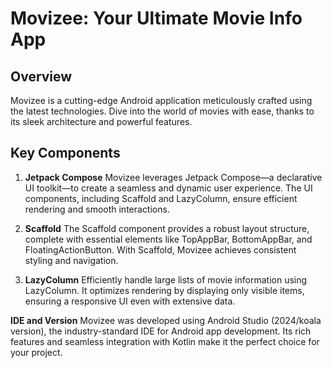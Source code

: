 # Movizee: Your Ultimate Movie Info App
## Overview
Movizee is a cutting-edge Android application meticulously crafted using the latest technologies. Dive into the world of movies with ease, thanks to its sleek architecture and powerful features.

## Key Components
1. **Jetpack Compose**
Movizee leverages Jetpack Compose—a declarative UI toolkit—to create a seamless and dynamic user experience. The UI components, including Scaffold and LazyColumn, ensure efficient rendering and smooth interactions.

2. **Scaffold**
The Scaffold component provides a robust layout structure, complete with essential elements like TopAppBar, BottomAppBar, and FloatingActionButton. With Scaffold, Movizee achieves consistent styling and navigation.

3. **LazyColumn**
Efficiently handle large lists of movie information using LazyColumn. It optimizes rendering by displaying only visible items, ensuring a responsive UI even with extensive data.

**IDE and Version**
Movizee was developed using Android Studio (2024/koala version), the industry-standard IDE for Android app development. Its rich features and seamless integration with Kotlin make it the perfect choice for your project.
